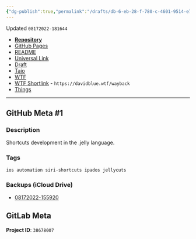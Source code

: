 ```yaml
---
{"dg-publish":true,"permalink":"/drafts/db-6-eb-28-f-780-c-4601-9514-e760-ce-8-a7-c9-c-2/","dgHomeLink":true,"dgPassFrontmatter":false}
---
```


Updated `08172022-181644`

- [**Repository**](https://github.com/extratone/jellycuts)
- [GitHub Pages](https://extratone.github.io/jellycuts)
- [README](https://github.com/extratone/jellycuts/blob/main/README.md)
- [Universal Link](https://workingcopy.app/git/#repo=git@github.com:extratone/jellycuts.git)
- [Draft](drafts://open?uuid=DB6EB28F-780C-4601-9514-E760CE8A7C9C)
- [Taio](taio://editor?action=open&path=%2FDocuments%2FBookmarked%20Folder%20Index.jelly&location=2)
- [WTF](https://davidblue.wtf/drafts/DB6EB28F-780C-4601-9514-E760CE8A7C9C.html)
- [WTF Shortlink](https://davidblue.wtf/wayback) - `https://davidblue.wtf/wayback`
- [Things](things:///show?id=8zusBnZB5xcRfCRwz59VGf)

---

## GitHub Meta #1

### Description

Shortcuts development in the .jelly language.

### Tags

`ios automation siri-shortcuts ipados jellycuts`

### Backups (iCloud Drive)

- [08172022-155920](https://www.icloud.com/iclouddrive/066XFGsAioxgHPBkhHTybUfdw#JellyCuts08172022-155920)

## GitLab Meta

**Project ID**: `38678007`